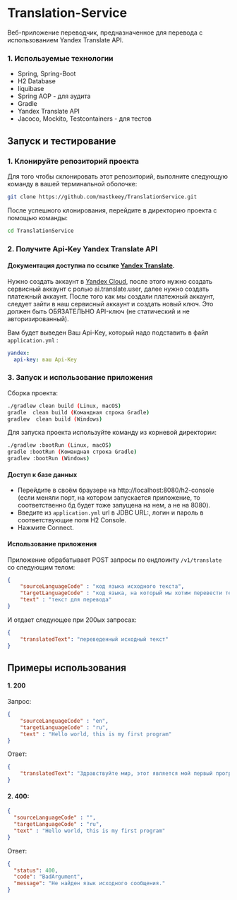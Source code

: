 # Translation-Service

Веб-приложение переводчик, предназначенное для перевода с использованием Yandex Translate API.

### 1. Используемые технологии

- Spring, Spring-Boot
- H2 Database 
- liquibase
- Spring AOP - для аудита
- Gradle
- Yandex Translate API
- Jacoco, Mockito, Testcontainers - для тестов

## Запуск и тестирование

### 1. Клонируйте репозиторий проекта

Для того чтобы склонировать этот репозиторий, выполните следующую команду в вашей терминальной оболочке:

```bash
git clone https://github.com/mastkeey/TranslationService.git
```

После успешного клонирования, перейдите в директорию проекта с помощью команды:

```bash
cd TranslationService
```

### 2. Получите Api-Key Yandex Translate API

#### Документация доступна по ссылке [Yandex Translate](https://yandex.cloud/ru/docs/translate/).

Нужно создать аккаунт в [Yandex Cloud](https://yandex.cloud/ru/), после этого нужно создать сервисный аккаунт 
с ролью ai.translate.user, далее нужно создать платежный аккаунт. После того как мы создали платежный аккаунт, 
следует зайти в наш сервисный аккаунт и создать новый ключ. Это должен быть ОБЯЗАТЕЛЬНО API-ключ (не статический и не авторизированный). 

Вам будет выведен Ваш Api-Key, который надо подставить в файл `application.yml` : 
```yaml
yandex:
  api-key: ваш Api-Key 
```

### 3. Запуск и использование приложения

Сборка проекта:
```bash
./gradlew clean build (Linux, macOS)
gradle  clean build (Командная строка Gradle)
gradlew  clean build (Windows)
```

Для запуска проекта используйте команду из корневой директории:
```bash
./gradlew :bootRun (Linux, macOS)
gradle :bootRun (Командная строка Gradle)
gradlew :bootRun (Windows)
```

#### Доступ к базе данных

- Перейдите в своём браузере на http://localhost:8080/h2-console (если меняли порт, на котором запускается приложение, то соответственно бд будет тоже запущена на нем, а не на 8080).
- Введите из `application.yml` url в JDBC URL:, логин и пароль в соответствующие поля H2 Console.
- Нажмите Connect.

#### Использование приложения

Приложение обрабатывает POST запросы по ендпоинту `/v1/translate` со следующим телом:

```json
{
    "sourceLanguageCode" : "код языка исходного текста",
    "targetLanguageCode" : "код языка, на который мы хотим перевести текст",
    "text" : "текст для перевода"
}
```

И отдает следующее при 200ых запросах:

```json
{
    "translatedText": "переведенный исходный текст"
}
```


## Примеры использования


#### 1. 200
Запрос:
```json
{
    "sourceLanguageCode" : "en",
    "targetLanguageCode" : "ru",
    "text" : "Hello world, this is my first program"
}
```
Ответ:
```json
{
    "translatedText": "Здравствуйте мир, этот является мой первый программа"
}
```
#### 2. 400:
```json
{
  "sourceLanguageCode" : "",
  "targetLanguageCode" : "ru",
  "text" : "Hello world, this is my first program"
}
```
Ответ:
```json
{
  "status": 400,
  "code": "BadArgument",
  "message": "Не найден язык исходного сообщения."
}
```